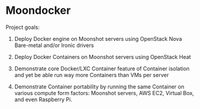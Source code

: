Moondocker
======

Project goals: 

1. Deploy Docker engine on Moonshot servers using OpenStack Nova Bare-metal and/or Ironic drivers

2. Deploy Docker Containers on Moonshot servers using OpenStack Heat

3. Demonstrate core Docker/LXC Container feature of Container isolation and yet be able run way more Containers than VMs per server

4. Demonstrate Container portability by running the same Container on various compute form factors: Moonshot servers, AWS EC2, Virtual Box, and even Raspberry Pi.


